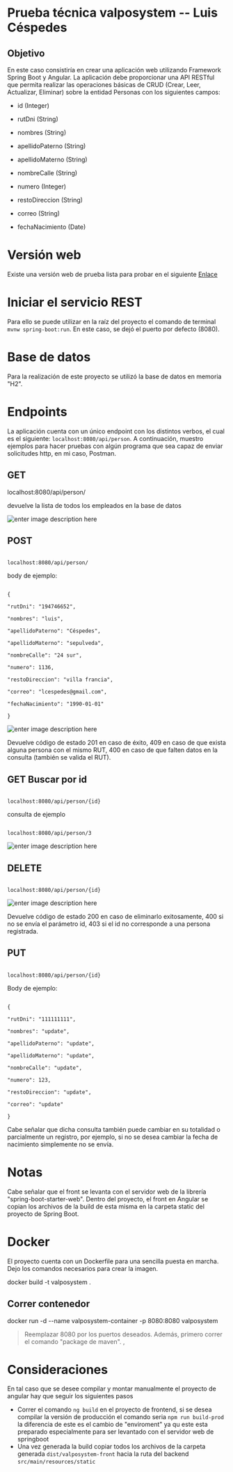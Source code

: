 # Prueba técnica valposystem -- Luis Céspedes

  

## Objetivo

En este caso consistiría en crear una aplicación web utilizando Framework Spring Boot y Angular. La aplicación debe proporcionar una API RESTful que permita realizar las operaciones básicas de CRUD (Crear, Leer, Actualizar, Eliminar) sobre la entidad Personas con los siguientes campos:

  

- id (Integer)

- rutDni (String)

- nombres (String)

- apellidoPaterno (String)

- apellidoMaterno (String)

- nombreCalle (String)

- numero (Integer)

- restoDireccion (String)

- correo (String)

- fechaNacimiento (Date)

  

# Versión web
Existe una versión web de prueba lista para probar en el siguiente [Enlace](https://valposystem.sense-it.cl/)

  

# Iniciar el servicio REST

  

Para ello se puede utilizar en la raíz del proyecto el comando de terminal `mvnw spring-boot:run`. En este caso, se dejó el puerto por defecto (8080).

# Base de datos

Para la realización de este proyecto se utilizó la base de datos en memoria "H2".

# Endpoints

  

La aplicación cuenta con un único endpoint con los distintos verbos, el cual es el siguiente: `localhost:8080/api/person`. A continuación, muestro ejemplos para hacer pruebas con algún programa que sea capaz de enviar solicitudes http, en mi caso, Postman.

  

## GET

  

localhost:8080/api/person/

devuelve la lista de todos los empleados en la base de datos

![enter image description here](https://i.ibb.co/wMg2VHy/1.png)

## POST

```

localhost:8080/api/person/

```

body de ejemplo:

```

{

"rutDni": "194746652",

"nombres": "luis",

"apellidoPaterno": "Céspedes",

"apellidoMaterno": "sepulveda",

"nombreCalle": "24 sur",

"numero": 1136,

"restoDireccion": "villa francia",

"correo": "lcespedes@gmail.com",

"fechaNacimiento": "1990-01-01"

}

```

![enter image description here](https://i.ibb.co/hmmwDc9/2.png)

Devuelve código de estado 201 en caso de éxito, 409 en caso de que exista alguna persona con el mismo RUT, 400 en caso de que falten datos en la consulta (también se valida el RUT).

  

## GET Buscar por id

```

localhost:8080/api/person/{id}

```

  

consulta de ejemplo

```

localhost:8080/api/person/3

```

![enter image description here](https://i.ibb.co/z8Krrmz/3.png)

## DELETE

```

localhost:8080/api/person/{id}

```

![enter image description here](https://i.ibb.co/7JYXjsn/4.png)

Devuelve código de estado 200 en caso de eliminarlo exitosamente, 400 si no se envía el parámetro id, 403 si el id no corresponde a una persona registrada.

## PUT

```

localhost:8080/api/person/{id}

```

Body de ejemplo:

```

{

"rutDni": "111111111",

"nombres": "update",

"apellidoPaterno": "update",

"apellidoMaterno": "update",

"nombreCalle": "update",

"numero": 123,

"restoDireccion": "update",

"correo": "update"

}

```

Cabe señalar que dicha consulta también puede cambiar en su totalidad o parcialmente un registro, por ejemplo, si no se desea cambiar la fecha de nacimiento simplemente no se envía.

  
  

# Notas

  

Cabe señalar que el front se levanta con el servidor web de la librería "spring-boot-starter-web". Dentro del proyecto, el front en Angular se copian los archivos de la build de esta misma en la carpeta static del proyecto de Spring Boot.

  

# Docker

El proyecto cuenta con un Dockerfile para una sencilla puesta en marcha. Dejo los comandos necesarios para crear la imagen.

  

docker build -t valposystem .

  

## Correr contenedor

  

docker run -d --name valposystem-container -p 8080:8080 valposystem

  

> Reemplazar 8080 por los puertos deseados. Además, primero correr el comando "package de maven". ,
> 
# Consideraciones 
En tal caso que se desee compilar y montar manualmente el proyecto de angular hay que seguir los siguientes pasos 

 - Correr el comando `ng build` en el proyecto de frontend, si se desea compilar la versión de producción el comando seria `npm run build-prod` la diferencia de este es el cambio de "enviroment" ya qu este esta preparado especialmente para ser levantado con el servidor web de springboot
- Una vez generada la build copiar todos los archivos de la carpeta generada `dist/valposystem-front` hacia la ruta del backend `src/main/resources/static`

